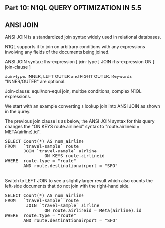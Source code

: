 ## <b> Part 10: N1QL QUERY OPTIMIZATION IN 5.5 </b>

## ANSI JOIN

ANSI JOIN is a standardized join syntax widely used in relational databases.

N1QL supports it to join on arbitrary conditions with any expressions involving any fields of the documents being joined.

ANSI JOIN syntax:
        lhs-expression [ join-type ] JOIN rhs-expression ON [ join-clause ]
        
Join-type: INNER, LEFT OUTER and RIGHT OUTER. Keywords "INNER/OUTER" are optional.

Join-clause: equi/non-equi join, multipe conditions, complex N1QL expressions.
 
We start with an example converting a lookup join into ANSI JOIN as shown in the qurey. 


The previous join clause is as below, the ANSI JOIN syntax for this query changes the "ON KEYS route.airlineid" syntax to "route.airlineid = META(airline).id".

<pre>
SELECT Count(*) AS num_airline 
FROM   `travel-sample` route 
       JOIN `travel-sample` airline 
               ON KEYS route.airlineid 
WHERE  route.type = "route" 
       AND route.destinationairport = "SFO"
</pre>


<br>
Switch to LEFT JOIN to see a slightly larger result which also counts the left-side documents that do not join with the right-hand side.



<pre id="example">
SELECT Count(*) AS num_airline 
FROM   `travel-sample` route 
        JOIN `travel-sample` airline 
               ON route.airlineid = Meta(airline).id 
WHERE  route.type = "route" 
       AND route.destinationairport = "SFO" 
</pre>


